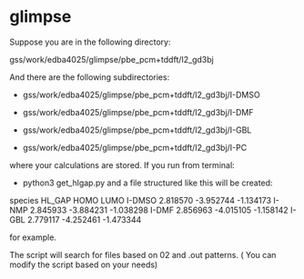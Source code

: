 # glimpse

Suppose you are in the following directory:

gss/work/edba4025/glimpse/pbe_pcm+tddft/I2_gd3bj


And there are the following subdirectories:

* gss/work/edba4025/glimpse/pbe_pcm+tddft/I2_gd3bj/I-DMSO

* gss/work/edba4025/glimpse/pbe_pcm+tddft/I2_gd3bj/I-DMF

* gss/work/edba4025/glimpse/pbe_pcm+tddft/I2_gd3bj/I-GBL

* gss/work/edba4025/glimpse/pbe_pcm+tddft/I2_gd3bj/I-PC



where your calculations are stored. If you run from terminal:

- python3 get_hlgap.py and a file structured like this will be created:


species    HL_GAP      HOMO      LUMO
  I-DMSO  2.818570 -3.952744 -1.134173
  I-NMP  2.845933 -3.884231 -1.038298
  I-DMF  2.856963 -4.015105 -1.158142
  I-GBL  2.779117 -4.252461 -1.473344

for example.

The script will search for files based on 02 and .out patterns.
( You can modify the script based on your needs)   




